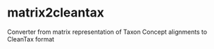 # matrix2cleantax
Converter from matrix representation of Taxon Concept alignments to CleanTax format
